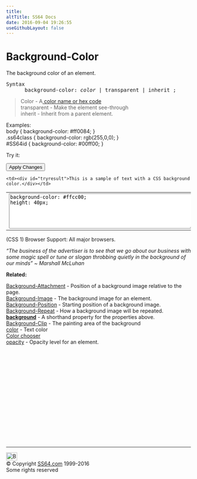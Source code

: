 ```yaml
---
title:
altTitle: SS64 Docs
date: 2016-09-04 19:26:55
useGithubLayout: false
---
```

<!-- #BeginLibraryItem "/Library/head_css.lbi" --><!-- #EndLibraryItem --><h1>Background-Color</h1>
<p>The background color of an element.</p>
<pre>Syntax
      background-color: <i>color</i> | transparent | inherit ;
</pre>
<blockquote>
<p><span class="code">Color</span> - A<a href="color.html"> color name or hex code</a><br>
<span class="code">transparent</span> - Make the element see-through<br>
<span class="code">inherit</span> - Inherit from a parent element.</p>
</blockquote>
<p>Examples:<br>
  <span class="code">body { background-color: #ff0084; }<br>
    .ss64class { background-color: rgb(255,0,0); }</span><br>
    <span class="code">#SS64id { background-color: #00ff00;  }</span><br>
</p>
<p>Try it:</p><input type="button" onclick="ApplyStyle()" value="Apply Changes">
<table>
  <tbody><tr>
    <td><textarea name="tryit" id="trycode" cols="60" rows="6" onfocus="this.style.background='#fff';" onblur="this.style.background='#eee';" tabindex="1">background-color: #ffcc00;
height: 40px;</textarea></td>

    <td><div id="tryresult">This is a sample of text with a CSS background color.</div></td>
  </tr>
</tbody></table>

<p>(CSS 1) Browser Support: All major browsers.</p>
<p class="quote"><i>“The business of the advertiser is to see that we go about our business with some magic spell or tune or slogan throbbing quietly in the background of our minds”  ~ Marshall McLuhan</i></p>
<p><b>Related:</b></p>
<p><a href="background-attachment.html">Background-Attachment</a> - Position of a background image relative to the page.<br>
  <a href="background-image.html">Background-Image</a> - The background image for an element.<br>
  <a href="background-position.html">Background-Position</a> - Starting position of a background image.<br>
  <a href="background-repeat.html">Background-Repeat</a> - How a background image will be repeated.<br>
<a href="background.html"><b> background</b></a> - A shorthand property for the  properties above.<br>
<a href="background-clip.html">Background-Clip</a> - The painting area of the background<br>
<a href="color.html">color</a> - Text color<br>
<a href="../colour.html">Color chooser</a><br>
<a href="opacity.html">opacity</a> - Opacity level for an element.</p><!-- #BeginLibraryItem "/Library/foot_css.lbi" --><p>
<!-- CSS -->
<ins class="adsbygoogle" style="display:inline-block;width:300px;height:250px" data-ad-client="ca-pub-6140977852749469" data-ad-slot="2739097502"></ins>
<script>
(adsbygoogle = window.adsbygoogle || []).push({});
</script></p>
<hr>
<div id="bl" class="footer"><a href="background-color.html#"><img src="../images/top.png" width="30" height="22" alt="Back to the Top"></a></div>
<div id="br" class="footer, tagline">© Copyright <a href="../index.html">SS64.com</a> 1999-2016<br>
Some rights reserved</div><!-- #EndLibraryItem -->

